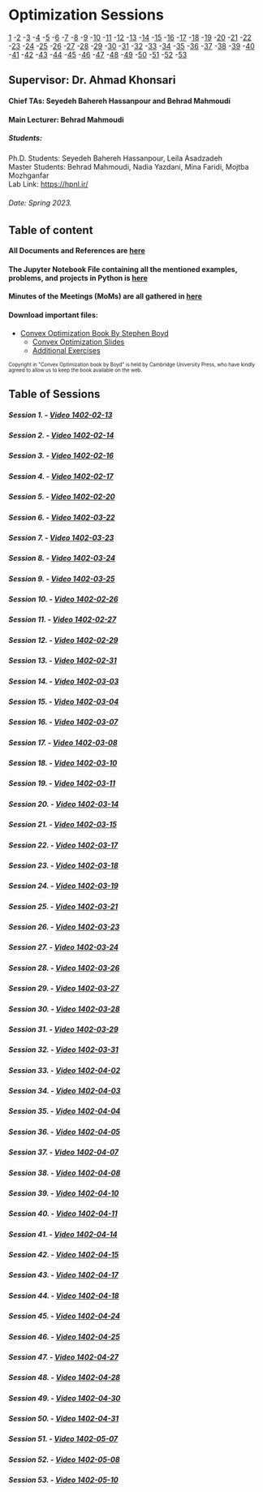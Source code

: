 # Optimization Sessions
[1](https://drive.google.com/drive/folders/1KTBXXi_l4TDVKLc2X91fRVk_N6GPCh9H?usp=drive_link) -[2](https://drive.google.com/drive/folders/14mqkQg76aKPunhPiB11wgIL-CmeCiK6K?usp=drive_link) -[3](https://drive.google.com/drive/folders/14LZQH43M45nohHYG0KQj0sXrcwD9ykUQ?usp=drive_link) -[4](https://drive.google.com/drive/folders/1DVuUqMoyNIwgMC8qzg3g_AyX7brBw4LP?usp=drive_link) -[5](https://drive.google.com/drive/folders/1TxrUxm7RAscoV8BQZqH5pUc5vx0l92ok?usp=drive_link) -[6](https://drive.google.com/drive/folders/19pxLHhSaoooJ8qYT2SL6m851hH-22HFB?usp=drive_link) -[7](https://drive.google.com/drive/folders/1GWufyDYhL_h1t_EZ7gYEPWObh5i1Tzll?usp=drive_link) -[8](https://drive.google.com/drive/folders/1S3539TDKbCcMOe9PGe2yPBEWmjP58WMc?usp=drive_link) -[9](https://drive.google.com/drive/folders/1gKVSCFTvrOTGdDiqvFRj_6-c-5W1ZnJi?usp=drive_link) -[10](https://drive.google.com/drive/folders/1AU-jq731qYyAihftO_E9o6OI29ALktCh?usp=drive_link) -[11](https://drive.google.com/drive/folders/1L_Avh9IMOz6-qNWAtkl41QHr6njp3ecY?usp=drive_link) -[12](https://drive.google.com/drive/folders/1HTuwUf1heyGhwGvJdhNFozqyLpzeVlkN?usp=drive_link) -[13](https://drive.google.com/drive/folders/1ZMdjwL2Mw8UynJlxVYH2_-uTm1qtmibJ?usp=drive_link) -[14](https://drive.google.com/drive/folders/1T6Ch9KvPSGMDZDLJ4RnfAhPgdRbKawu6?usp=drive_link) -[15](https://drive.google.com/drive/folders/19erMMS_N2WaRw1MyVXq9rvaajr-PahcK?usp=drive_link) -[16](https://drive.google.com/drive/folders/1XFvSiISeKWu-C_-CzrobQKK2yH3r-iT4?usp=drive_link) -[17](https://drive.google.com/drive/folders/1EY5iX3ymBlYE9xs0IFnMhKpSf8cngrTv?usp=drive_link) -[18](https://drive.google.com/drive/folders/1XCmGqT84OpfuvNRblThbZvCin087pAsJ?usp=drive_link) -[19](https://drive.google.com/drive/folders/1p9jwnAYQUCaErtcK4jSKAxBPCjhIvNlh?usp=drive_link) -[20](https://drive.google.com/drive/folders/1XxYLU4UV6e-Vee50ndLTd6ZnpLaQpB4V?usp=drive_link) -[21](https://drive.google.com/drive/folders/1UK8xibt5OBdUXMQS6C0DKuLU6dLQRoM3?usp=drive_link) -[22](https://drive.google.com/drive/folders/1L3BkUOkl3DS1unDM5Zy8LMo6DsRMk6_g?usp=drive_link) -[23](https://drive.google.com/drive/folders/1gFRkLeqnBlMOl8Ntgo0GHjHaOsaVfeQB?usp=drive_link) -[24](https://drive.google.com/drive/folders/14GY4itKp2qm4xEypImP-MvkcjPuP83_j?usp=drive_link) -[25](https://drive.google.com/drive/folders/1ALbjhD3NWWvo41xnU_K5_Jzp8lVjfjTh?usp=drive_link) -[26](https://drive.google.com/drive/folders/1vatpM06BVjgxPMrqtp_Cg6og9eyaf79Q?usp=drive_link) -[27](https://drive.google.com/drive/folders/1m0qfBbeqdOOoFKgw7M3JVjQwCaIqlA2P?usp=drive_link) -[28](https://drive.google.com/drive/folders/1PGSrkodW9nb6NU1pao6O42Upgs7-DIuk?usp=drive_link) -[29](https://drive.google.com/drive/folders/1PY2izqJS-LBo5Q680YdO8BdRoqcr7f72?usp=drive_link) -[30](https://drive.google.com/drive/folders/171154_BC0N5pe3r02i-raFrxpwPJHr8U?usp=drive_link) -[31](https://drive.google.com/drive/folders/1XY-yxitSnuCKT9aMTs5LdJCurAP0cOAw?usp=drive_link) -[32](https://drive.google.com/drive/folders/1Mj3jlswYQLxn1kS3mfd02Di0dFvBnTpE?usp=drive_link) -[33](https://drive.google.com/drive/folders/1j7bckIGsJcin4baBulZ_nZnDcX8DL_sb?usp=drive_link) -[34](https://drive.google.com/drive/folders/1U30KQ4WhGWp_q2txaXIXzqD7a-FDO6tp?usp=drive_link) -[35](https://drive.google.com/drive/folders/1b6QN66_RYlqMEMlnDep3xd0sTd9FyOnS?usp=drive_link) -[36](https://drive.google.com/drive/folders/1eXTYC9s88cunc7xwW4cwp8d-smyGFfQo?usp=drive_link) -[37](https://drive.google.com/drive/folders/1C_NFL_Jn_dFjaRsEuFv1mb0zTAcTgao_?usp=drive_link) -[38](https://drive.google.com/drive/folders/1Gv5BBvxxcvGS_mVOMfNWz4FW5lQjjf0w?usp=drive_link) -[39](https://drive.google.com/drive/folders/1GljYj1_SnUL2ORH9Kk0FzIs_hh_ZjxEJ?usp=drive_link) -[40](https://drive.google.com/drive/folders/1jNFd9F2u2Zc1bSPAcybnrxkURUUu6gOt?usp=drive_link) -[41](https://drive.google.com/drive/folders/1ZPU4aDlo0R900DkfVGX1imlWALuhv6fB?usp=drive_link) -[42](https://drive.google.com/drive/folders/1xpoogcbxO4vKg8RUrgwPXT7a4wm2LNAV?usp=drive_link) -[43](https://drive.google.com/drive/folders/1Fn8iOzIgdfZXf3zTGb7SFaiQmNmArgjy?usp=drive_link) -[44](https://drive.google.com/drive/folders/1eisp3d_FrJheCABinYAhbgQfr6p8uQC9?usp=drive_link) -[45](https://drive.google.com/drive/folders/1P6iOLuWQ4xRTZk_-CWUgyNYyZewpbXzX?usp=drive_link) -[46](https://drive.google.com/drive/folders/1rI6RTSJKzw30ign34Zr-5LR0OTHzM9Xy?usp=drive_link) -[47](https://drive.google.com/drive/folders/1d2DiZ2CduLgfxsMOCKx9WBLWtsf3a2ni?usp=drive_link) -[48](https://drive.google.com/drive/folders/1Punkqt6Dl55anKeRwjob8KZSAD_91YCa?usp=drive_link) -[49](https://drive.google.com/drive/folders/1EEk8Fr5JLi6OvLOla2CURCh3t8WunY8-?usp=drive_link) -[50](https://drive.google.com/drive/folders/1DuOn4ToAW3nlwJrMRuSyqv1iGXuWrba2?usp=drive_link) -[51](https://drive.google.com/drive/folders/1hlNDmimdRLzNwGD047Dne6SJjq6YO3ZB?usp=drive_link) -[52](https://drive.google.com/drive/folders/13GEckhKzjXGf3IIAZH_2zgtCXVG7bs9z?usp=drive_link) -[53](https://drive.google.com/drive/folders/1gXRMazc02-npUs8WwfbvXFWrroV6TBOI?usp=drive_link)
## Supervisor: Dr. Ahmad Khonsari 
#### Chief TAs: Seyedeh Bahereh Hassanpour and Behrad Mahmoudi
#### Main Lecturer: Behrad Mahmoudi
##### Students:
Ph.D. Students: Seyedeh Bahereh Hassanpour, Leila Asadzadeh </br>
Master Students: Behrad Mahmoudi, Nadia Yazdani, Mina Faridi, Mojtba Mozhganfar </br>
Lab Link: https://hpnl.ir/
###### Date: Spring 2023.

## Table of content
#### All Documents and References are [here](https://github.com/hpnl/Optimization/tree/main/References_n_Files)
#### The Jupyter Notebook File containing all the mentioned examples, problems, and projects in Python is [here](https://github.com/hpnl/Optimization/tree/main/Codes)
#### Minutes of the Meetings (MoMs) are all gathered in [here](https://github.com/hpnl/Optimization/tree/main/mom)

#### Download important files:
* [Convex Optimization Book By Stephen Boyd](https://web.stanford.edu/~boyd/cvxbook/bv_cvxbook.pdf)
  * [Convex Optimization Slides](https://web.stanford.edu/~boyd/cvxbook/bv_cvxslides.pdf)
  * [Additional Exercises](https://github.com/cvxgrp/cvxbook_additional_exercises)
<p><sub><sup>Copyright in "Convex Optimization book by Boyd" is held by Cambridge University Press, who have kindly agreed to allow us to keep the book available on the web.</sub></sup></p>


## Table of Sessions
##### Session 1. - [Video 1402-02-13](https://drive.google.com/drive/folders/1KTBXXi_l4TDVKLc2X91fRVk_N6GPCh9H?usp=drive_link)
##### Session 2. - [Video 1402-02-14](https://drive.google.com/drive/folders/14mqkQg76aKPunhPiB11wgIL-CmeCiK6K?usp=drive_link)
##### Session 3. - [Video 1402-02-16](https://drive.google.com/drive/folders/14LZQH43M45nohHYG0KQj0sXrcwD9ykUQ?usp=drive_link)
##### Session 4. - [Video 1402-02-17](https://drive.google.com/drive/folders/1DVuUqMoyNIwgMC8qzg3g_AyX7brBw4LP?usp=drive_link)
##### Session 5. - [Video 1402-02-20](https://drive.google.com/drive/folders/1TxrUxm7RAscoV8BQZqH5pUc5vx0l92ok?usp=drive_link)
##### Session 6. - [Video 1402-03-22](https://drive.google.com/drive/folders/19pxLHhSaoooJ8qYT2SL6m851hH-22HFB?usp=drive_link)
##### Session 7. - [Video 1402-03-23](https://drive.google.com/drive/folders/1GWufyDYhL_h1t_EZ7gYEPWObh5i1Tzll?usp=drive_link)
##### Session 8. - [Video 1402-03-24](https://drive.google.com/drive/folders/1S3539TDKbCcMOe9PGe2yPBEWmjP58WMc?usp=drive_link)
##### Session 9. - [Video 1402-03-25](https://drive.google.com/drive/folders/1gKVSCFTvrOTGdDiqvFRj_6-c-5W1ZnJi?usp=drive_link)
##### Session 10. - [Video 1402-02-26](https://drive.google.com/drive/folders/1AU-jq731qYyAihftO_E9o6OI29ALktCh?usp=drive_link)
##### Session 11. - [Video 1402-02-27](https://drive.google.com/drive/folders/1L_Avh9IMOz6-qNWAtkl41QHr6njp3ecY?usp=drive_link)
##### Session 12. - [Video 1402-02-29](https://drive.google.com/drive/folders/1HTuwUf1heyGhwGvJdhNFozqyLpzeVlkN?usp=drive_link)
##### Session 13. - [Video 1402-02-31](https://drive.google.com/drive/folders/1ZMdjwL2Mw8UynJlxVYH2_-uTm1qtmibJ?usp=drive_link)
##### Session 14. - [Video 1402-03-03](https://drive.google.com/drive/folders/1T6Ch9KvPSGMDZDLJ4RnfAhPgdRbKawu6?usp=drive_link)
##### Session 15. - [Video 1402-03-04](https://drive.google.com/drive/folders/19erMMS_N2WaRw1MyVXq9rvaajr-PahcK?usp=drive_link)
##### Session 16. - [Video 1402-03-07](https://drive.google.com/drive/folders/1XFvSiISeKWu-C_-CzrobQKK2yH3r-iT4?usp=drive_link)
##### Session 17. - [Video 1402-03-08](https://drive.google.com/drive/folders/1EY5iX3ymBlYE9xs0IFnMhKpSf8cngrTv?usp=drive_link)
##### Session 18. - [Video 1402-03-10](https://drive.google.com/drive/folders/1XCmGqT84OpfuvNRblThbZvCin087pAsJ?usp=drive_link)
##### Session 19. - [Video 1402-03-11](https://drive.google.com/drive/folders/1p9jwnAYQUCaErtcK4jSKAxBPCjhIvNlh?usp=drive_link)
##### Session 20. - [Video 1402-03-14](https://drive.google.com/drive/folders/1XxYLU4UV6e-Vee50ndLTd6ZnpLaQpB4V?usp=drive_link)
##### Session 21. - [Video 1402-03-15](https://drive.google.com/drive/folders/1UK8xibt5OBdUXMQS6C0DKuLU6dLQRoM3?usp=drive_link)
##### Session 22. - [Video 1402-03-17](https://drive.google.com/drive/folders/1L3BkUOkl3DS1unDM5Zy8LMo6DsRMk6_g?usp=drive_link)
##### Session 23. - [Video 1402-03-18](https://drive.google.com/drive/folders/1gFRkLeqnBlMOl8Ntgo0GHjHaOsaVfeQB?usp=drive_link)
##### Session 24. - [Video 1402-03-19](https://drive.google.com/drive/folders/14GY4itKp2qm4xEypImP-MvkcjPuP83_j?usp=drive_link)
##### Session 25. - [Video 1402-03-21](https://drive.google.com/drive/folders/1ALbjhD3NWWvo41xnU_K5_Jzp8lVjfjTh?usp=drive_link)
##### Session 26. - [Video 1402-03-23](https://drive.google.com/drive/folders/1vatpM06BVjgxPMrqtp_Cg6og9eyaf79Q?usp=drive_link)
##### Session 27. - [Video 1402-03-24](https://drive.google.com/drive/folders/1m0qfBbeqdOOoFKgw7M3JVjQwCaIqlA2P?usp=drive_link)
##### Session 28. - [Video 1402-03-26](https://drive.google.com/drive/folders/1PGSrkodW9nb6NU1pao6O42Upgs7-DIuk?usp=drive_link)
##### Session 29. - [Video 1402-03-27](https://drive.google.com/drive/folders/1PY2izqJS-LBo5Q680YdO8BdRoqcr7f72?usp=drive_link)
##### Session 30. - [Video 1402-03-28](https://drive.google.com/drive/folders/171154_BC0N5pe3r02i-raFrxpwPJHr8U?usp=drive_link)
##### Session 31. - [Video 1402-03-29](https://drive.google.com/drive/folders/1XY-yxitSnuCKT9aMTs5LdJCurAP0cOAw?usp=drive_link)
##### Session 32. - [Video 1402-03-31](https://drive.google.com/drive/folders/1Mj3jlswYQLxn1kS3mfd02Di0dFvBnTpE?usp=drive_link)
##### Session 33. - [Video 1402-04-02](https://drive.google.com/drive/folders/1j7bckIGsJcin4baBulZ_nZnDcX8DL_sb?usp=drive_link)
##### Session 34. - [Video 1402-04-03](https://drive.google.com/drive/folders/1U30KQ4WhGWp_q2txaXIXzqD7a-FDO6tp?usp=drive_link)
##### Session 35. - [Video 1402-04-04](https://drive.google.com/drive/folders/1b6QN66_RYlqMEMlnDep3xd0sTd9FyOnS?usp=drive_link)
##### Session 36. - [Video 1402-04-05](https://drive.google.com/drive/folders/1eXTYC9s88cunc7xwW4cwp8d-smyGFfQo?usp=drive_link)
##### Session 37. - [Video 1402-04-07](https://drive.google.com/drive/folders/1C_NFL_Jn_dFjaRsEuFv1mb0zTAcTgao_?usp=drive_link)
##### Session 38. - [Video 1402-04-08](https://drive.google.com/drive/folders/1Gv5BBvxxcvGS_mVOMfNWz4FW5lQjjf0w?usp=drive_link)
##### Session 39. - [Video 1402-04-10](https://drive.google.com/drive/folders/1GljYj1_SnUL2ORH9Kk0FzIs_hh_ZjxEJ?usp=drive_link)
##### Session 40. - [Video 1402-04-11](https://drive.google.com/drive/folders/1jNFd9F2u2Zc1bSPAcybnrxkURUUu6gOt?usp=drive_link)
##### Session 41. - [Video 1402-04-14](https://drive.google.com/drive/folders/1ZPU4aDlo0R900DkfVGX1imlWALuhv6fB?usp=drive_link)
##### Session 42. - [Video 1402-04-15](https://drive.google.com/drive/folders/1xpoogcbxO4vKg8RUrgwPXT7a4wm2LNAV?usp=drive_link)
##### Session 43. - [Video 1402-04-17](https://drive.google.com/drive/folders/1Fn8iOzIgdfZXf3zTGb7SFaiQmNmArgjy?usp=drive_link)
##### Session 44. - [Video 1402-04-18](https://drive.google.com/drive/folders/1eisp3d_FrJheCABinYAhbgQfr6p8uQC9?usp=drive_link)
##### Session 45. - [Video 1402-04-24](https://drive.google.com/drive/folders/1P6iOLuWQ4xRTZk_-CWUgyNYyZewpbXzX?usp=drive_link)
##### Session 46. - [Video 1402-04-25](https://drive.google.com/drive/folders/1rI6RTSJKzw30ign34Zr-5LR0OTHzM9Xy?usp=drive_link)
##### Session 47. - [Video 1402-04-27](https://drive.google.com/drive/folders/1d2DiZ2CduLgfxsMOCKx9WBLWtsf3a2ni?usp=drive_link)
##### Session 48. - [Video 1402-04-28](https://drive.google.com/drive/folders/1Punkqt6Dl55anKeRwjob8KZSAD_91YCa?usp=drive_link)
##### Session 49. - [Video 1402-04-30](https://drive.google.com/drive/folders/1EEk8Fr5JLi6OvLOla2CURCh3t8WunY8-?usp=drive_link)
##### Session 50. - [Video 1402-04-31](https://drive.google.com/drive/folders/1DuOn4ToAW3nlwJrMRuSyqv1iGXuWrba2?usp=drive_link)
##### Session 51. - [Video 1402-05-07](https://drive.google.com/drive/folders/1hlNDmimdRLzNwGD047Dne6SJjq6YO3ZB?usp=drive_link)
##### Session 52. - [Video 1402-05-08](https://drive.google.com/drive/folders/13GEckhKzjXGf3IIAZH_2zgtCXVG7bs9z?usp=drive_link)
##### Session 53. - [Video 1402-05-10](https://drive.google.com/drive/folders/1gXRMazc02-npUs8WwfbvXFWrroV6TBOI?usp=drive_link)
